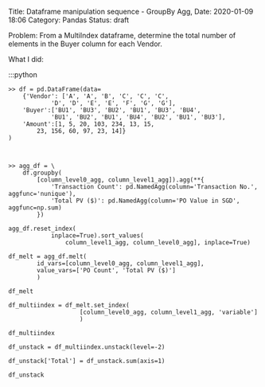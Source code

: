 Title: Dataframe manipulation sequence - GroupBy Agg, 
Date: 2020-01-09 18:06
Category: Pandas
Status: draft

Problem: From a MultiIndex dataframe, determine the total number of elements in the Buyer column for each Vendor.

What I did:


:::python

    >> df = pd.DataFrame(data=
        {'Vendor': ['A', 'A', 'B', 'C', 'C', 'C',
                'D', 'D', 'E', 'E', 'F', 'G', 'G'],      
        'Buyer':['BU1', 'BU3', 'BU2', 'BU1', 'BU3', 'BU4',
                'BU1', 'BU2', 'BU1', 'BU4', 'BU2', 'BU1', 'BU3'],
        'Amount':[1, 5, 20, 103, 234, 13, 15,
            23, 156, 60, 97, 23, 14]}
    )



    >> agg_df = \
        df.groupby(
            [column_level0_agg, column_level1_agg]).agg(**{
                'Transaction Count': pd.NamedAgg(column='Transaction No.', aggfunc='nunique'),
                'Total PV ($)': pd.NamedAgg(column='PO Value in SGD', aggfunc=np.sum)
            })

    agg_df.reset_index(
                inplace=True).sort_values(
                    column_level1_agg, column_level0_agg], inplace=True)

    df_melt = agg_df.melt(
            id_vars=[column_level0_agg, column_level1_agg],
            value_vars=['PO Count', 'Total PV ($)']
            )

    df_melt

    df_multiindex = df_melt.set_index(
                        [column_level0_agg, column_level1_agg, 'variable']
                        )

    df_multiindex

    df_unstack = df_multiindex.unstack(level=-2)

    df_unstack['Total'] = df_unstack.sum(axis=1)

    df_unstack